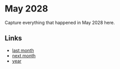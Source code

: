 # May 2028

Capture everything that happened in May 2028 here.

## Links
- [last month](calendar/months/2028-04.md)
- [next month](calendar/months/2028-06.md)
- [year](calendar/years/2028.md)